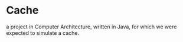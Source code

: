 # Cache
a project in Computer Architecture, written in Java, for which we were expected to simulate a cache.
